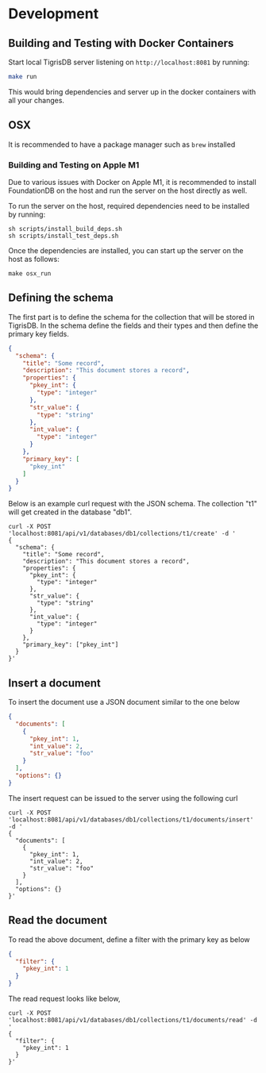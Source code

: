# Development

## Building and Testing with Docker Containers

Start local TigrisDB server listening on `http://localhost:8081` by running:

```sh
make run
```

This would bring dependencies and server up in the docker containers with all
your changes.

## OSX

It is recommended to have a package manager such as `brew` installed

### Building and Testing on Apple M1

Due to various issues with Docker on Apple M1, it is recommended to install
FoundationDB on the host and run the server on the host directly as well.

To run the server on the host, required dependencies need to be installed by
running:

```shell
sh scripts/install_build_deps.sh
sh scripts/install_test_deps.sh
```

Once the dependencies are installed, you can start up the server on the host as
follows:

```shell
make osx_run
```

## Defining the schema

The first part is to define the schema for the collection that will be stored in
TigrisDB. In the schema define the fields and their types and then define the
primary key fields.

```json
{
  "schema": {
    "title": "Some record",
    "description": "This document stores a record",
    "properties": {
      "pkey_int": {
        "type": "integer"
      },
      "str_value": {
        "type": "string"
      },
      "int_value": {
        "type": "integer"
      }
    },
    "primary_key": [
      "pkey_int"
    ]
  }
}
```

Below is an example curl request with the JSON schema. The collection "t1" will
get created in the database "db1".

```shell
curl -X POST 'localhost:8081/api/v1/databases/db1/collections/t1/create' -d '
{
  "schema": {
    "title": "Some record",
    "description": "This document stores a record",
    "properties": {
      "pkey_int": {
        "type": "integer"
      },
      "str_value": {
        "type": "string"
      },
      "int_value": {
        "type": "integer"
      }
    },
    "primary_key": ["pkey_int"]
  } 
}'
```

## Insert a document

To insert the document use a JSON document similar to the one below

```json
{
  "documents": [
    {
      "pkey_int": 1,
      "int_value": 2,
      "str_value": "foo"
    }
  ],
  "options": {}
}
```

The insert request can be issued to the server using the following curl

```shell
curl -X POST 'localhost:8081/api/v1/databases/db1/collections/t1/documents/insert' -d '
{
  "documents": [
    {
      "pkey_int": 1,
      "int_value": 2,
      "str_value": "foo"
    }
  ],
  "options": {}
}'
```

## Read the document

To read the above document, define a filter with the primary key as below

```json
{
  "filter": {
    "pkey_int": 1
  }
}
```

The read request looks like below,

```shell
curl -X POST 'localhost:8081/api/v1/databases/db1/collections/t1/documents/read' -d '
{
  "filter": {
    "pkey_int": 1
  }
}'
```
